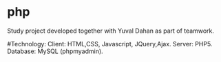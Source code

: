# php

Study project developed together with Yuval Dahan as part of teamwork.

#Technology:
Client: HTML,CSS, Javascript, JQuery,Ajax.
Server: PHP5.
Database: MySQL (phpmyadmin).
